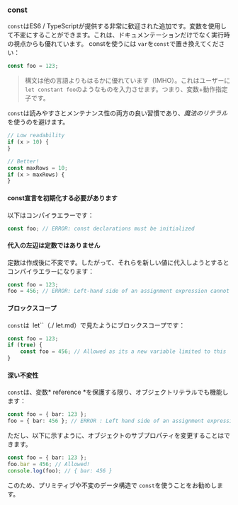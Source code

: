 ### const

`const`はES6 / TypeScriptが提供する非常に歓迎された追加です。変数を使用して不変にすることができます。これは、ドキュメンテーションだけでなく実行時の視点からも優れています。 constを使うには `var`を`const`で置き換えてください：

```ts
const foo = 123;
```

> 構文は他の言語よりもはるかに優れています（IMHO）。これはユーザーに `let constant foo`のようなものを入力させます。つまり、変数+動作指定子です。

`const`は読みやすさとメンテナンス性の両方の良い習慣であり、*魔法のリテラル*を使うのを避けます。

```ts
// Low readability
if (x > 10) {
}

// Better!
const maxRows = 10;
if (x > maxRows) {
}
```

#### const宣言を初期化する必要があります
以下はコンパイラエラーです：

```ts
const foo; // ERROR: const declarations must be initialized
```

#### 代入の左辺は定数ではありません
定数は作成後に不変です。したがって、それらを新しい値に代入しようとするとコンパイラエラーになります：

```ts
const foo = 123;
foo = 456; // ERROR: Left-hand side of an assignment expression cannot be a constant
```

#### ブロックスコープ
`const`は` `let``（./ let.md）で見たようにブロックスコープです：

```ts
const foo = 123;
if (true) {
    const foo = 456; // Allowed as its a new variable limited to this `if` block
}
```

#### 深い不変性
`const`は、変数* reference *を保護する限り、オブジェクトリテラルでも機能します：

```ts
const foo = { bar: 123 };
foo = { bar: 456 }; // ERROR : Left hand side of an assignment expression cannot be a constant
```

ただし、以下に示すように、オブジェクトのサブプロパティを変更することはできます。

```ts
const foo = { bar: 123 };
foo.bar = 456; // Allowed!
console.log(foo); // { bar: 456 }
```

このため、プリミティブや不変のデータ構造で `const`を使うことをお勧めします。
